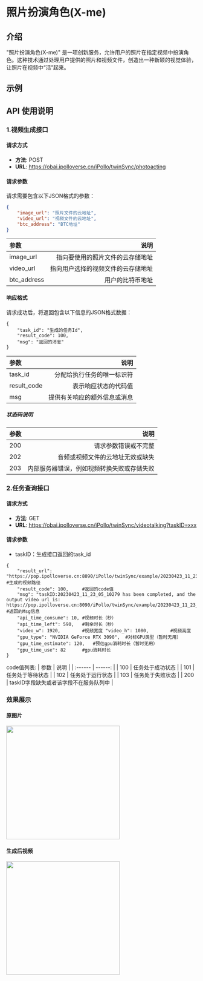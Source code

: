 # 照片扮演角色(X-me)

## 介绍
"照片扮演角色(X-me)" 是一项创新服务，允许用户的照片在指定视频中扮演角色。这种技术通过处理用户提供的照片和视频文件，创造出一种新颖的视觉体验，让照片在视频中“活”起来。

## 示例

## API 使用说明

### 1.视频生成接口

#### 请求方式
- **方法**: POST
- **URL**: https://obai.ipolloverse.cn/iPollo/twinSync/photoacting

#### 请求参数
请求需要包含以下JSON格式的参数：
```json
{
    "image_url": "照片文件的云地址",
    "video_url": "视频文件的云地址",
    "btc_address": "BTC地址"
}
```
| 参数 | 说明 |
| :------ | ------: |
| image_url  | 指向要使用的照片文件的云存储地址  |
| video_url | 指向用户选择的视频文件的云存储地址  |
| btc_address  | 用户的比特币地址  |


#### 响应格式
请求成功后，将返回包含以下信息的JSON格式数据：
```
{
    "task_id": "生成的任务Id",
    "result_code": 100,
    "msg": "返回的消息"
}
```
| 参数 | 说明 |
| :------ | ------: |
| task_id  | 分配给执行任务的唯一标识符  |
| result_code | 表示响应状态的代码值  |
| msg  | 提供有关响应的额外信息或消息  |

##### 状态码说明
| 参数 | 说明 |
| :------ | ------: |
| 200  | 请求参数错误或不完整  |
| 202 | 音频或视频文件的云地址无效或缺失  |
| 203  | 内部服务器错误，例如视频转换失败或存储失败  |


### 2.任务查询接口

#### 请求方式

- **方法**: GET
- **URL**: https://obai.ipolloverse.cn/iPollo/twinSync/videotalking?taskID=xxx

#### 请求参数
 - taskID：生成接口返回的task_id

```
{
    "result_url": "https://pop.ipolloverse.cn:8090/iPollo/twinSync/example/20230423_11_23_05_10279.mp4",    #生成的视频路径
    "result_code": 100,     #返回的code值
    "msg": "taskID:20230423_11_23_05_10279 has been completed, and the output video url is: https://pop.ipolloverse.cn:8090/iPollo/twinSync/example/20230423_11_23_05_10279.mp4",   #返回的Msg信息
    "api_time_consume": 10, #视频时长（秒）
    "api_time_left": 590,   #剩余时长（秒）
    "video_w": 1920,        #视频宽度 "video_h": 1080,        #视频高度
    "gpu_type": "NVIDIA GeForce RTX 3090",  #对标GPU类型（暂时无用）
    "gpu_time_estimate": 120,   #预估gpu消耗时长（暂时无用）
    "gpu_time_use": 82      #gpu消耗时长
} 
```
code值列表: 
| 参数 | 说明 |
| :------ | ------: |
| 100  | 任务处于成功状态  |
| 101 | 任务处于等待状态  |
| 102  | 任务处于运行状态  |
| 103  | 任务处于失败状态  |
| 200  | taskID字段缺失或者该字段不在服务队列中  |

### 效果展示

#### 原图片
<img src="https://obai.ipolloverse.cn/resource/photoacting/source.jpg" width="300" height="300">

#### 生成后视频
<a href="https://obai.ipolloverse.cn/resource/photoacting/dest.mp4">
    <img src="https://obai.ipolloverse.cn/resource/photoacting/dest.png" width="300" height="300">
</a>
